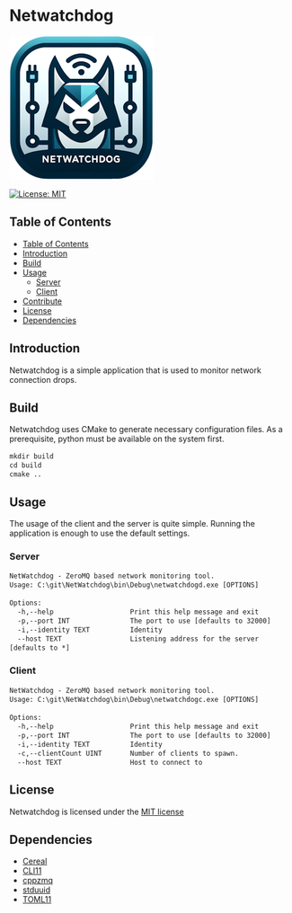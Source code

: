 # Netwatchdog
![Logo](./Icon_256.png)

[![License: MIT](https://img.shields.io/badge/License-MIT-yellow.svg)](./LICENSE)

## Table of Contents
  - [Table of Contents](#table-of-contents)
  - [Introduction](#introduction)
  - [Build](#build)  
  - [Usage](#usage)  
    - [Server](#server)  
    - [Client](#client)  
  - [Contribute](#contribute)
  - [License](#license)
  - [Dependencies](#dependencies)

## Introduction

Netwatchdog is a simple application that is used to monitor network connection drops.

## Build

Netwatchdog uses CMake to generate necessary configuration files. As a prerequisite, python must be available on the system first.

```
mkdir build
cd build
cmake ..
```

## Usage

The usage of the client and the server is quite simple. Running the application is enough to use the default settings.

### Server

```
NetWatchdog - ZeroMQ based network monitoring tool.
Usage: C:\git\NetWatchdog\bin\Debug\netwatchdogd.exe [OPTIONS]

Options:
  -h,--help                   Print this help message and exit
  -p,--port INT               The port to use [defaults to 32000]
  -i,--identity TEXT          Identity
  --host TEXT                 Listening address for the server [defaults to *]
```

### Client

```
NetWatchdog - ZeroMQ based network monitoring tool.
Usage: C:\git\NetWatchdog\bin\Debug\netwatchdogc.exe [OPTIONS]

Options:
  -h,--help                   Print this help message and exit
  -p,--port INT               The port to use [defaults to 32000]
  -i,--identity TEXT          Identity
  -c,--clientCount UINT       Number of clients to spawn.
  --host TEXT                 Host to connect to
```

## License

Netwatchdog is licensed under the [MIT license](https://opensource.org/license/mit)

## Dependencies

- [Cereal](https://uscilab.github.io/cereal/)
- [CLI11](https://cliutils.github.io/CLI11/book/)
- [cppzmq](https://zeromq.org/)
- [stduuid](https://github.com/mariusbancila/stduuid)
- [TOML11](https://queue.cppget.org/toml11)